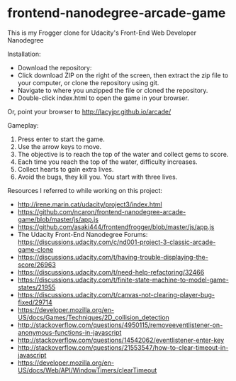 frontend-nanodegree-arcade-game
===============================
This is my Frogger clone for Udacity's Front-End Web Developer Nanodegree


Installation:

* Download the repository:
* Click download ZIP on the right of the screen, then extract the zip file to your computer, or clone the repository using git.
* Navigate to where you unzipped the file or cloned the repository.
* Double-click index.html to open the game in your browser.

Or, point your browser to http://lacyjpr.github.io/arcade/


Gameplay:

1. Press enter to start the game.
2. Use the arrow keys to move.
3. The objective is to reach the top of the water and collect gems to score.
4. Each time you reach the top of the water, difficulty increases.
5. Collect hearts to gain extra lives.
5. Avoid the bugs, they kill you. You start with three lives.

Resources I referred to while working on this project:

* http://irene.marin.cat/udacity/project3/index.html
* https://github.com/ncaron/frontend-nanodegree-arcade-game/blob/master/js/app.js
* https://github.com/asaki444/frontendfrogger/blob/master/js/app.js
* The Udacity Front-End Nanodegree Forums: https://discussions.udacity.com/c/nd001-project-3-classic-arcade-game-clone
* https://discussions.udacity.com/t/having-trouble-displaying-the-score/26963
* https://discussions.udacity.com/t/need-help-refactoring/32466
* https://discussions.udacity.com/t/finite-state-machine-to-model-game-states/21955
* https://discussions.udacity.com/t/canvas-not-clearing-player-bug-fixed/29714
* https://developer.mozilla.org/en-US/docs/Games/Techniques/2D_collision_detection
* http://stackoverflow.com/questions/4950115/removeeventlistener-on-anonymous-functions-in-javascript
* http://stackoverflow.com/questions/14542062/eventlistener-enter-key
* http://stackoverflow.com/questions/21553547/how-to-clear-timeout-in-javascript
* https://developer.mozilla.org/en-US/docs/Web/API/WindowTimers/clearTimeout

